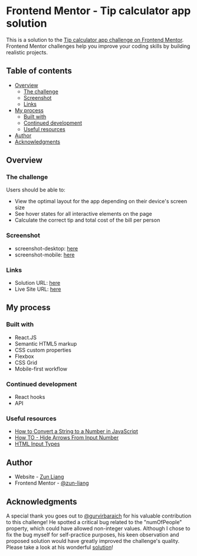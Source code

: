 # Frontend Mentor - Tip calculator app solution

This is a solution to the [Tip calculator app challenge on Frontend Mentor](https://www.frontendmentor.io/challenges/tip-calculator-app-ugJNGbJUX). Frontend Mentor challenges help you improve your coding skills by building realistic projects.

## Table of contents

- [Overview](#overview)
  - [The challenge](#the-challenge)
  - [Screenshot](#screenshot)
  - [Links](#links)
- [My process](#my-process)
  - [Built with](#built-with)
  - [Continued development](#continued-development)
  - [Useful resources](#useful-resources)
- [Author](#author)
- [Acknowledgments](#acknowledgments)


## Overview

### The challenge

Users should be able to:

- View the optimal layout for the app depending on their device's screen size
- See hover states for all interactive elements on the page
- Calculate the correct tip and total cost of the bill per person

### Screenshot

- screenshot-desktop: [here](./screenshots/screenshot-desktop.png)
- screenshot-mobile: [here](./screenshots/screenshot-mobile.png)

### Links

- Solution URL: [here](https://www.frontendmentor.io/solutions/tip-calculator-app-using-reactjs-u773PtPOnL)
- Live Site URL: [here](https://zun-liang.github.io/tip-calculator-app-main/)

## My process

### Built with

- React.JS
- Semantic HTML5 markup
- CSS custom properties
- Flexbox
- CSS Grid
- Mobile-first workflow

### Continued development

- React hooks
- API


### Useful resources
- [How to Convert a String to a Number in JavaScript](https://www.freecodecamp.org/news/how-to-convert-a-string-to-a-number-in-javascript/)
- [How TO - Hide Arrows From Input Number](https://www.w3schools.com/howto/howto_css_hide_arrow_number.asp)
- [HTML Input Types](https://www.w3schools.com/html/html_form_input_types.asp)

## Author

- Website - [Zun Liang](https://zun-liang.github.io/)
- Frontend Mentor - [@zun-liang](https://www.frontendmentor.io/profile/zun-liang)

## Acknowledgments

A special thank you goes out to [@gurvirbaraich](https://github.com/gurvirbaraich) for his valuable contribution to this challenge! He spotted a critical bug related to the "numOfPeople" property, which could have allowed non-integer values. Although I chose to fix the bug myself for self-practice purposes, his keen observation and proposed solution would have greatly improved the challenge's quality. Please take a look at his wonderful [solution](https://github.com/zun-liang/tip-calculator-app-main/pull/1/commits/745ba783589379c45fa8486c9a66a3985f6320dd)!

